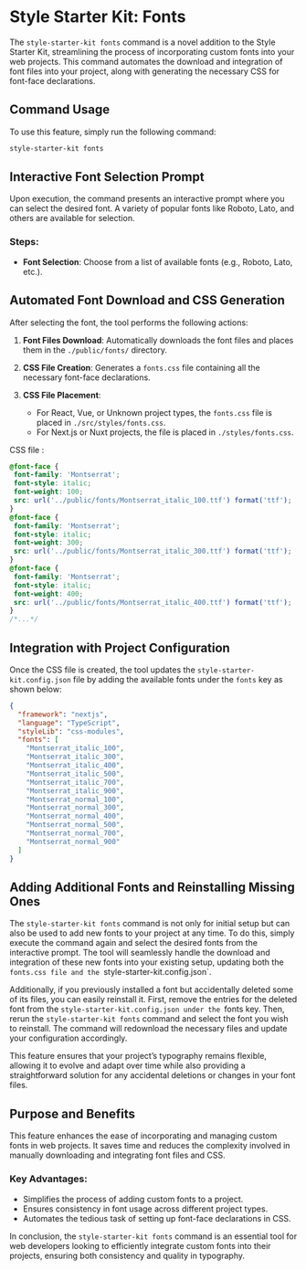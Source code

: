 # Style Starter Kit: Fonts

The `style-starter-kit fonts` command is a novel addition to the Style Starter Kit, streamlining the process of incorporating custom fonts into your web projects. This command automates the download and integration of font files into your project, along with generating the necessary CSS for font-face declarations.

## Command Usage

To use this feature, simply run the following command:

```bash
style-starter-kit fonts
```

## Interactive Font Selection Prompt

Upon execution, the command presents an interactive prompt where you can select the desired font. A variety of popular fonts like Roboto, Lato, and others are available for selection.

### Steps:

- **Font Selection**: Choose from a list of available fonts (e.g., Roboto, Lato, etc.).

## Automated Font Download and CSS Generation

After selecting the font, the tool performs the following actions:

1. **Font Files Download**: Automatically downloads the font files and places them in the `./public/fonts/` directory.

2. **CSS File Creation**: Generates a `fonts.css` file containing all the necessary font-face declarations.

3. **CSS File Placement**:
    - For React, Vue, or Unknown project types, the `fonts.css` file is placed in `./src/styles/fonts.css`.
    - For Next.js or Nuxt projects, the file is placed in `./styles/fonts.css`.

CSS file : 

```css
@font-face {
 font-family: 'Montserrat';
 font-style: italic;
 font-weight: 100;
 src: url('../public/fonts/Montserrat_italic_100.ttf') format('ttf');
}
@font-face {
 font-family: 'Montserrat';
 font-style: italic;
 font-weight: 300;
 src: url('../public/fonts/Montserrat_italic_300.ttf') format('ttf');
}
@font-face {
 font-family: 'Montserrat';
 font-style: italic;
 font-weight: 400;
 src: url('../public/fonts/Montserrat_italic_400.ttf') format('ttf');
}
/*...*/
```

## Integration with Project Configuration

Once the CSS file is created, the tool updates the `style-starter-kit.config.json` file by adding the available fonts under the `fonts` key as shown below:

```json
{
  "framework": "nextjs",
  "language": "TypeScript",
  "styleLib": "css-modules",
  "fonts": [
    "Montserrat_italic_100",
    "Montserrat_italic_300",
    "Montserrat_italic_400",
    "Montserrat_italic_500",
    "Montserrat_italic_700",
    "Montserrat_italic_900",
    "Montserrat_normal_100",
    "Montserrat_normal_300",
    "Montserrat_normal_400",
    "Montserrat_normal_500",
    "Montserrat_normal_700",
    "Montserrat_normal_900"
  ]
}
```

## Adding Additional Fonts and Reinstalling Missing Ones

The `style-starter-kit fonts` command is not only for initial setup but can also be used to add new fonts to your project at any time. To do this, simply execute the command again and select the desired fonts from the interactive prompt. The tool will seamlessly handle the download and integration of these new fonts into your existing setup, updating both the `fonts.css file and the `style-starter-kit.config.json`.

Additionally, if you previously installed a font but accidentally deleted some of its files, you can easily reinstall it. First, remove the entries for the deleted font from the `style-starter-kit.config.json under the `fonts key. Then, rerun the `style-starter-kit fonts` command and select the font you wish to reinstall. The command will redownload the necessary files and update your configuration accordingly.

This feature ensures that your project’s typography remains flexible, allowing it to evolve and adapt over time while also providing a straightforward solution for any accidental deletions or changes in your font files.


## Purpose and Benefits

This feature enhances the ease of incorporating and managing custom fonts in web projects. It saves time and reduces the complexity involved in manually downloading and integrating font files and CSS.

### Key Advantages:

- Simplifies the process of adding custom fonts to a project.
- Ensures consistency in font usage across different project types.
- Automates the tedious task of setting up font-face declarations in CSS.

In conclusion, the `style-starter-kit fonts` command is an essential tool for web developers looking to efficiently integrate custom fonts into their projects, ensuring both consistency and quality in typography.
